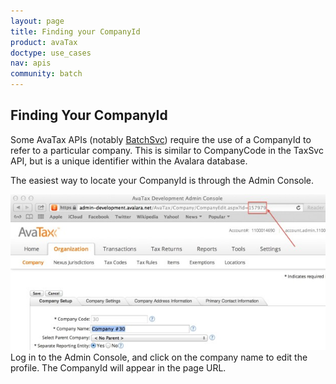 ```yaml
---
layout: page
title: Finding your CompanyId
product: avaTax
doctype: use_cases
nav: apis
community: batch
---
```

<h2>Finding Your CompanyId</h2>
Some AvaTax APIs (notably <a href="/avatax/api-reference/batch/soap/">BatchSvc</a>) require the use of a CompanyId to refer to a particular company. This is similar to CompanyCode in the TaxSvc API, but is a unique identifier within the Avalara database.

The easiest way to locate your CompanyId is through the Admin Console.

<div class="caption">
    <img src="/public/images/blog/company-id-624x308.jpg" alt="Log in to the Admin Console, and click on the company name to edit the profile. The CompanyId will appear in the page URL." />
    Log in to the Admin Console, and click on the company name to edit the profile. The CompanyId will appear in the page URL.
</div>
